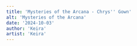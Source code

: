 ```yaml
---
title: 'Mysteries of the Arcana - Chrys'' Gown'
alt: 'Mysteries of the Arcana'
date: '2024-10-03'
author: 'Keira'
artist: 'Keira'
---
```

